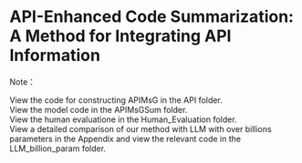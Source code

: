 # API-Enhanced Code Summarization: A Method for Integrating API Information

Note：

View the code for constructing APIMsG in the API folder.<br/>
View the model code in the APIMsGSum folder.<br/>
View the human evaluatione in the Human_Evaluation folder.<br/>
View a detailed comparison of our method with LLM with over billions parameters in the Appendix and view the relevant code in the LLM_billion_param folder.
